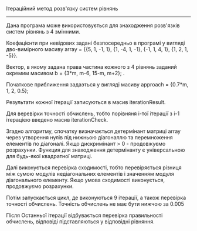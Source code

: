 Ітераційний метод розв'язку систем рівнянь

--- 
Дана програма може використовується для знаходження розв'язків систем рівнянь з 4 змінними.

Коефацієнти при невідових задані безпосередньо в програмі 
у вигляді дво-вимірного масиву array = {{5, 1, -1, 1}, {1, -4, 1, -1}, {-1, 1, 4, 1}, {1, 2, 1, -5}}.

Вектор, в якому задана права частина кожного з 4 рівнянь
заданий окремим масивом b = {3*m, m-6, 15-m, m+2};
.

Початкове приближення задаэться у вигляді масиву approach = {0.7*m, 1, 2, 0.5};

Результати кожної ітерації записуються в масив iterationResult.

Для веревірки точності обчислень, тобто порівняня і-тої ітерації з і-1 ітерацією 
введено масив iterationCheck.

Згадно алгоритму, спочатку визначається детермінант матриці array через утворення нулів
під нижньою діагоналлю та перемноження елементів по діагоналі. Якщо дискримінант > 0 - 
продовжуємо розрахунки. Функция для знаходження детермінанту є універсальною для будь-якої квадратної матриці.


Далі виконується перевірка сходимості, тобто перевіряється різниця між 
сумою модулів недіагональних елементів і значенням модуля діагонального
елементу. Якщо умова сходимості виконується, продовжуємо розрахунки.

Потім запускається цикл, де виконуються 9 ітерації, а також перевірка точності обчислень.
Точність обчислень не має бути нижчою за 0.005

Після Останньої ітерації відбувається перевірка правильності обчислень, відповіді підставляються у
відповідні рівняння.
